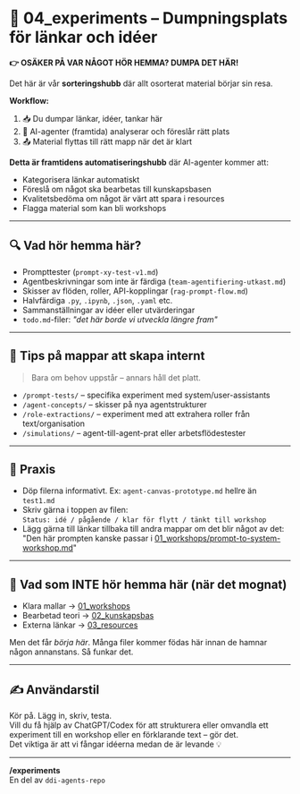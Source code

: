 # 🧪 04_experiments – Dumpningsplats för länkar och idéer

**👉 OSÄKER PÅ VAR NÅGOT HÖR HEMMA? DUMPA DET HÄR!**

Det här är vår **sorteringshubb** där allt osorterat material börjar sin resa.

**Workflow:**
1. 📥 Du dumpar länkar, idéer, tankar här
2. 🤖 AI-agenter (framtida) analyserar och föreslår rätt plats
3. 📤 Material flyttas till rätt mapp när det är klart

**Detta är framtidens automatiseringshubb** där AI-agenter kommer att:
- Kategorisera länkar automatiskt
- Föreslå om något ska bearbetas till kunskapsbasen
- Kvalitetsbedöma om något är värt att spara i resources
- Flagga material som kan bli workshops

---

## 🔍 Vad hör hemma här?

- Prompttester (`prompt-xy-test-v1.md`)
- Agentbeskrivningar som inte är färdiga (`team-agentifiering-utkast.md`)
- Skisser av flöden, roller, API-kopplingar (`rag-prompt-flow.md`)
- Halvfärdiga `.py`, `.ipynb`, `.json`, `.yaml` etc.
- Sammanställningar av idéer eller utvärderingar
- `todo.md`-filer: *"det här borde vi utveckla längre fram"*

---

## 🧭 Tips på mappar att skapa internt

> Bara om behov uppstår – annars håll det platt.

- `/prompt-tests/` – specifika experiment med system/user-assistants
- `/agent-concepts/` – skisser på nya agentstrukturer
- `/role-extractions/` – experiment med att extrahera roller från text/organisation
- `/simulations/` – agent-till-agent-prat eller arbetsflödestester

---

## 📌 Praxis

- Döp filerna informativt. Ex: `agent-canvas-prototype.md` hellre än `test1.md`
- Skriv gärna i toppen av filen:  
  `Status: idé / pågående / klar för flytt / tänkt till workshop`
- Lägg gärna till länkar tillbaka till andra mappar om det blir något av det:  
  "Den här prompten kanske passar i [01_workshops/prompt-to-system-workshop.md](../01_workshops/prompt-to-system-workshop.md)"

---

## 📘 Vad som INTE hör hemma här (när det mognat)

- Klara mallar → [01_workshops](../01_workshops/)  
- Bearbetad teori → [02_kunskapsbas](../02_kunskapsbas/)  
- Externa länkar → [03_resources](../03_resources/)

Men det får *börja här*. Många filer kommer födas här innan de hamnar någon annanstans. Så funkar det.

---

## ✍️ Användarstil

Kör på. Lägg in, skriv, testa.  
Vill du få hjälp av ChatGPT/Codex för att strukturera eller omvandla ett experiment till en workshop eller en förklarande text – gör det.  
Det viktiga är att vi fångar idéerna medan de är levande 💡

---

**/experiments**  
En del av `ddi-agents-repo`  